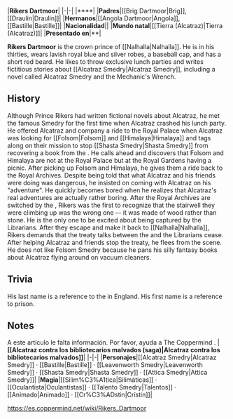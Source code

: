 |**Rikers Dartmoor**|
|-|-|
|****|
|**Padres**|[[Brig Dartmoor\|Brig]], [[Draulin\|Draulin]]|
|**Hermanos**|[[Angola Dartmoor\|Angola]], [[Bastille\|Bastille]]|
|**Nacionalidad**||
|**Mundo natal**|[[Tierra (Alcatraz)\|Tierra (Alcatraz)]]|
|**Presentado en**|**|

**Rikers Dartmoor** is the crown prince of [[Nalhalla\|Nalhalla]]. He is in his thirties, wears lavish royal blue and silver robes, a baseball cap, and has a short red beard. He likes to throw exclusive lunch parties and writes fictitious stories about [[Alcatraz Smedry\|Alcatraz Smedry]], including a novel called Alcatraz Smedry and the Mechanic's Wrench.

## History
Although Prince Rikers had written fictional novels about Alcatraz, he met the famous Smedry for the first time when Alcatraz crashed his lunch party. He offered Alcatraz and company a ride to the Royal Palace when Alcatraz was looking for [[Folsom\|Folsom]] and [[Himalaya\|Himalaya]] and tags along on their mission to stop [[Shasta Smedry\|Shasta Smedry]] from recovering a book from the . He calls ahead and discovers that Folsom and Himalaya are not at the Royal Palace but at the Royal Gardens having a picnic. After picking up Folsom and Himalaya, he gives them a ride back to the Royal Archives. Despite being told that what Alcatraz and his friends were doing was dangerous, he insisted on coming with Alcatraz on his "adventure". He quickly becomes bored when he realizes that Alcatraz's real adventures are actually rather boring. After the Royal Archives are switched by the , Rikers was the first to recognize that the stairwell they were climbing up was the wrong one –- it was made of wood rather than stone. He is the only one to be excited about being captured by the Librarians. After they escape and make it back to [[Nalhalla\|Nalhalla]], Rikers demands that the treaty talks between the  and the Librarians cease. After helping Alcatraz and friends stop the treaty, he flees from the scene.
He does not like Folsom Smedry because he pans his silly fantasy books about Alcatraz flying around on vacuum cleaners.

## Trivia
His last name is a reference to the  in England. His first name is a reference to  prison.
## Notes

A este artículo le falta información. Por favor, ayuda a The Coppermind .
|**[[Alcatraz contra los bibliotecarios malvados (saga)\|Alcatraz contra los bibliotecarios malvados]]**|
|-|-|
|**Personajes**|[[Alcatraz Smedry\|Alcatraz Smedry]] · [[Bastille\|Bastille]] · [[Leavenworth Smedry\|Leavenworth Smedry]] · [[Shasta Smedry\|Shasta Smedry]] · [[Attica Smedry\|Attica Smedry]]|
|**Magia**|[[Silim%C3%A1tica\|Silimáticas]] · [[Oculantista\|Oculantistas]] · [[Talento Smedry\|Talentos]] · [[Animado\|Animado]] · [[Cr%C3%ADstin\|Crístin]]|



https://es.coppermind.net/wiki/Rikers_Dartmoor